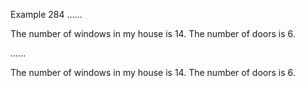 Example 284
......

The number of windows in my house is
14.  The number of doors is 6.

......

<p>The number of windows in my house is
14.  The number of doors is 6.</p>
